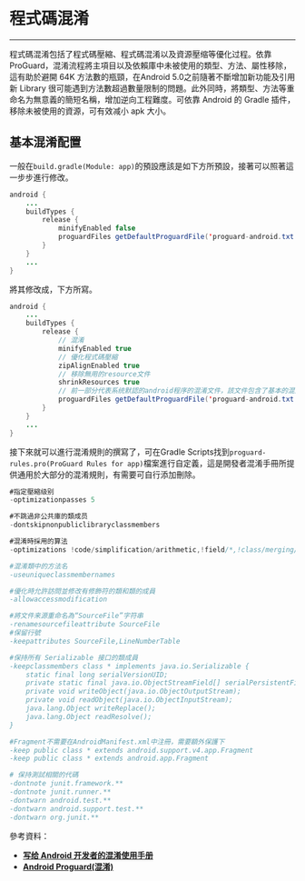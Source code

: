 # 程式碼混淆

---

程式碼混淆包括了程式碼壓縮、程式碼混淆以及資源壓缩等優化过程。依靠 ProGuard，混淆流程將主項目以及依賴庫中未被使用的類型、方法、屬性移除，這有助於避開 64K 方法數的瓶頸，在Android 5.0之前隨著不斷增加新功能及引用新 Library 很可能遇到方法數超過數量限制的問題。此外同時，將類型、方法等重命名为無意義的簡短名稱，增加逆向工程難度。可依靠 Android 的 Gradle 插件，移除未被使用的資源，可有效减小 apk 大小。

## 基本混淆配置

一般在`build.gradle(Module: app)`的預設應該是如下方所預設，接著可以照著這一步步進行修改。

```java
android {
    ...
    buildTypes {
        release {
            minifyEnabled false
            proguardFiles getDefaultProguardFile('proguard-android.txt'), 'proguard-rules.pro'
        }
    }
    ...
}
```

將其修改成，下方所寫。

```java
android {
    ...
    buildTypes {
        release {
            // 混淆
            minifyEnabled true
            // 優化程式碼壓縮
            zipAlignEnabled true
            // 移除無用的resource文件
            shrinkResources true
            // 前一部分代表系统默認的android程序的混淆文件，該文件包含了基本的混淆聲明，後一个文件是自己的定義混淆文件
            proguardFiles getDefaultProguardFile('proguard-android.txt'), 'proguard-rules.pro'
        }
    }
    ...
}
```

接下來就可以進行混淆規則的撰寫了，可在Gradle Scripts找到`proguard-rules.pro(ProGuard Rules for app)`檔案進行自定義，這是開發者混淆手冊所提供通用於大部分的混淆規則，有需要可自行添加刪除。

```java
#指定壓縮级别
-optimizationpasses 5

#不跳過非公共庫的類成员
-dontskipnonpubliclibraryclassmembers

#混淆時採用的算法
-optimizations !code/simplification/arithmetic,!field/*,!class/merging/*

#混淆類中的方法名
-useuniqueclassmembernames

#優化時允許訪問並修改有修飾符的類和類的成員
-allowaccessmodification

#將文件来源重命名為“SourceFile”字符串
-renamesourcefileattribute SourceFile
#保留行號
-keepattributes SourceFile,LineNumberTable

#保持所有 Serializable 接口的類成員
-keepclassmembers class * implements java.io.Serializable {
    static final long serialVersionUID;
    private static final java.io.ObjectStreamField[] serialPersistentFields;
    private void writeObject(java.io.ObjectOutputStream);
    private void readObject(java.io.ObjectInputStream);
    java.lang.Object writeReplace();
    java.lang.Object readResolve();
}

#Fragment不需要在AndroidManifest.xml中注冊，需要額外保護下
-keep public class * extends android.support.v4.app.Fragment
-keep public class * extends android.app.Fragment

# 保持測試相關的代碼
-dontnote junit.framework.**
-dontnote junit.runner.**
-dontwarn android.test.**
-dontwarn android.support.test.**
-dontwarn org.junit.**
```

參考資料：

* [**写给 Android 开发者的混淆使用手册**](https://www.diycode.cc/topics/380)
* [**Android Proguard\(混淆\)**](https://www.jianshu.com/p/60e82aafcfd0)




